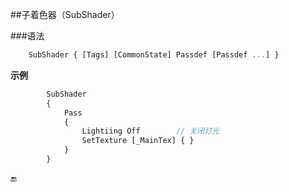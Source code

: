 ##子着色器（SubShader）

###语法
```javascript
    SubShader { [Tags] [CommonState] Passdef [Passdef ...] }
```


**示例**
```javascript
        SubShader
        {
            Pass 
            {
                Lightiing Off        // 关闭灯光
                SetTexture [_MainTex] { }
            }
        }
```



🔚



















